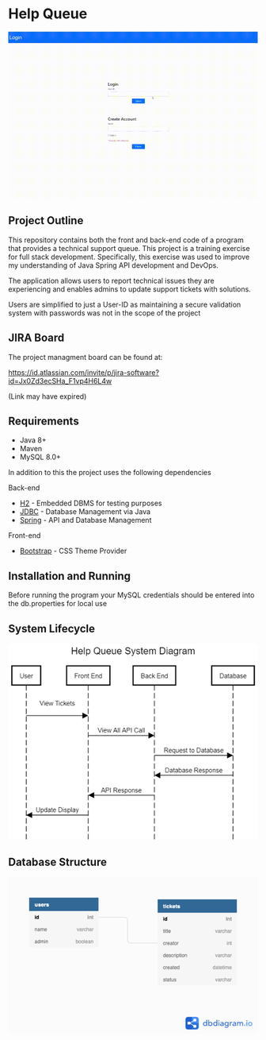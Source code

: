 # Help Queue

![Demo](Images/portfolio-4.gif)



## Project Outline

This repository contains both the front and back-end code of a program that provides a technical support queue. This project is a training exercise for full stack development. Specifically, this exercise was used to improve my understanding of Java Spring API development and DevOps.

The application allows users to report technical issues they are experiencing and enables admins to update support tickets with solutions.

Users are simplified to just a User-ID as maintaining a secure validation system with passwords was not in the scope of the project

## JIRA Board

The project managment board can be found at:

https://id.atlassian.com/invite/p/jira-software?id=Jx0Zd3ecSHa_F1vp4H6L4w

(Link may have expired)

## Requirements

* Java 8+
* Maven
* MySQL 8.0+

In addition to this the project uses the following dependencies 

Back-end
* [H2](https://h2database.com) - Embedded DBMS for testing purposes
* [JDBC](https://docs.oracle.com/javase/8/docs/technotes/guides/jdbc/) - Database Management via Java
* [Spring](https://spring.io/) - API and Database Management

Front-end
* [Bootstrap](https://getbootstrap.com/) - CSS Theme Provider

## Installation and Running

Before running the program your MySQL credentials should be entered into the db.properties for local use

## System Lifecycle
![Lifecycle](images/lifecycle.png)

## Database Structure
![Database](images/helptickets.png)



